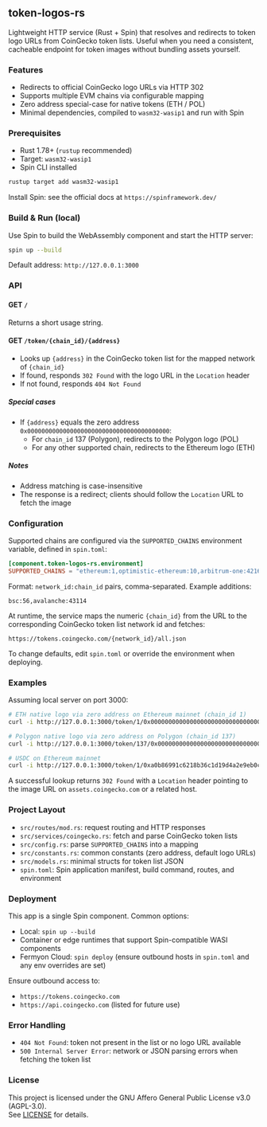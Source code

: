 ## token-logos-rs

Lightweight HTTP service (Rust + Spin) that resolves and redirects to token logo URLs from CoinGecko token lists. Useful when you need a consistent, cacheable endpoint for token images without bundling assets yourself.

### Features
- Redirects to official CoinGecko logo URLs via HTTP 302
- Supports multiple EVM chains via configurable mapping
- Zero address special-case for native tokens (ETH / POL)
- Minimal dependencies, compiled to `wasm32-wasip1` and run with Spin

### Prerequisites
- Rust 1.78+ (`rustup` recommended)
- Target: `wasm32-wasip1`
- Spin CLI installed

```bash
rustup target add wasm32-wasip1
```

Install Spin: see the official docs at `https://spinframework.dev/`

### Build & Run (local)
Use Spin to build the WebAssembly component and start the HTTP server:

```bash
spin up --build
```

Default address: `http://127.0.0.1:3000`

### API
#### GET `/`
Returns a short usage string.

#### GET `/token/{chain_id}/{address}`
- Looks up `{address}` in the CoinGecko token list for the mapped network of `{chain_id}`
- If found, responds `302 Found` with the logo URL in the `Location` header
- If not found, responds `404 Not Found`

##### Special cases
- If `{address}` equals the zero address `0x0000000000000000000000000000000000000000`:
  - For `chain_id` 137 (Polygon), redirects to the Polygon logo (POL)
  - For any other supported chain, redirects to the Ethereum logo (ETH)

##### Notes
- Address matching is case-insensitive
- The response is a redirect; clients should follow the `Location` URL to fetch the image

### Configuration
Supported chains are configured via the `SUPPORTED_CHAINS` environment variable, defined in `spin.toml`:

```toml
[component.token-logos-rs.environment]
SUPPORTED_CHAINS = "ethereum:1,optimistic-ethereum:10,arbitrum-one:42161,base:8453,polygon-pos:137,unichain:130,linea:59144"
```

Format: `network_id:chain_id` pairs, comma-separated. Example additions:

```text
bsc:56,avalanche:43114
```

At runtime, the service maps the numeric `{chain_id}` from the URL to the corresponding CoinGecko token list network id and fetches:

```
https://tokens.coingecko.com/{network_id}/all.json
```

To change defaults, edit `spin.toml` or override the environment when deploying.

### Examples
Assuming local server on port 3000:

```bash
# ETH native logo via zero address on Ethereum mainnet (chain_id 1)
curl -i http://127.0.0.1:3000/token/1/0x0000000000000000000000000000000000000000

# Polygon native logo via zero address on Polygon (chain_id 137)
curl -i http://127.0.0.1:3000/token/137/0x0000000000000000000000000000000000000000

# USDC on Ethereum mainnet
curl -i http://127.0.0.1:3000/token/1/0xa0b86991c6218b36c1d19d4a2e9eb0ce3606eb48
```

A successful lookup returns `302 Found` with a `Location` header pointing to the image URL on `assets.coingecko.com` or a related host.

### Project Layout
- `src/routes/mod.rs`: request routing and HTTP responses
- `src/services/coingecko.rs`: fetch and parse CoinGecko token lists
- `src/config.rs`: parse `SUPPORTED_CHAINS` into a mapping
- `src/constants.rs`: common constants (zero address, default logo URLs)
- `src/models.rs`: minimal structs for token list JSON
- `spin.toml`: Spin application manifest, build command, routes, and environment

### Deployment
This app is a single Spin component. Common options:
- Local: `spin up --build`
- Container or edge runtimes that support Spin-compatible WASI components
- Fermyon Cloud: `spin deploy` (ensure outbound hosts in `spin.toml` and any env overrides are set)

Ensure outbound access to:
- `https://tokens.coingecko.com`
- `https://api.coingecko.com` (listed for future use)

### Error Handling
- `404 Not Found`: token not present in the list or no logo URL available
- `500 Internal Server Error`: network or JSON parsing errors when fetching the token list

### License
This project is licensed under the GNU Affero General Public License v3.0 (AGPL-3.0).  
See [LICENSE](LICENSE) for details.

